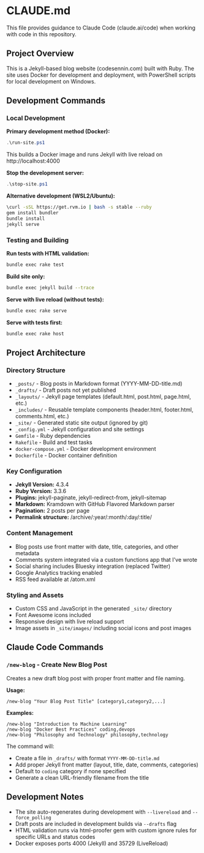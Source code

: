 # CLAUDE.md

This file provides guidance to Claude Code (claude.ai/code) when working with code in this repository.

## Project Overview

This is a Jekyll-based blog website (codesennin.com) built with Ruby. The site uses Docker for development and deployment, with PowerShell scripts for local development on Windows.

## Development Commands

### Local Development

**Primary development method (Docker):**
```powershell
.\run-site.ps1
```
This builds a Docker image and runs Jekyll with live reload on http://localhost:4000

**Stop the development server:**
```powershell
.\stop-site.ps1
```

**Alternative development (WSL2/Ubuntu):**
```bash
\curl -sSL https://get.rvm.io | bash -s stable --ruby
gem install bundler
bundle install
jekyll serve
```

### Testing and Building

**Run tests with HTML validation:**
```bash
bundle exec rake test
```

**Build site only:**
```bash
bundle exec jekyll build --trace
```

**Serve with live reload (without tests):**
```bash
bundle exec rake serve
```

**Serve with tests first:**
```bash
bundle exec rake host
```

## Project Architecture

### Directory Structure

- `_posts/` - Blog posts in Markdown format (YYYY-MM-DD-title.md)
- `_drafts/` - Draft posts not yet published
- `_layouts/` - Jekyll page templates (default.html, post.html, page.html, etc.)
- `_includes/` - Reusable template components (header.html, footer.html, comments.html, etc.)
- `_site/` - Generated static site output (ignored by git)
- `_config.yml` - Jekyll configuration and site settings
- `Gemfile` - Ruby dependencies
- `Rakefile` - Build and test tasks
- `docker-compose.yml` - Docker development environment
- `Dockerfile` - Docker container definition

### Key Configuration

- **Jekyll Version:** 4.3.4
- **Ruby Version:** 3.3.6
- **Plugins:** jekyll-paginate, jekyll-redirect-from, jekyll-sitemap
- **Markdown:** Kramdown with GitHub Flavored Markdown parser
- **Pagination:** 2 posts per page
- **Permalink structure:** /archive/:year/:month/:day/:title/

### Content Management

- Blog posts use front matter with date, title, categories, and other metadata
- Comments system integrated via a custom functions app that I've wrote
- Social sharing includes Bluesky integration (replaced Twitter)
- Google Analytics tracking enabled
- RSS feed available at /atom.xml

### Styling and Assets

- Custom CSS and JavaScript in the generated `_site/` directory
- Font Awesome icons included
- Responsive design with live reload support
- Image assets in `_site/images/` including social icons and post images

## Claude Code Commands

### `/new-blog` - Create New Blog Post

Creates a new draft blog post with proper front matter and file naming.

**Usage:**
```
/new-blog "Your Blog Post Title" [category1,category2,...]
```

**Examples:**
```
/new-blog "Introduction to Machine Learning"
/new-blog "Docker Best Practices" coding,devops
/new-blog "Philosophy and Technology" philosophy,technology
```

The command will:
- Create a file in `_drafts/` with format `YYYY-MM-DD-title.md`
- Add proper Jekyll front matter (layout, title, date, comments, categories)
- Default to `coding` category if none specified
- Generate a clean URL-friendly filename from the title

## Development Notes

- The site auto-regenerates during development with `--livereload` and `--force_polling`
- Draft posts are included in development builds via `--drafts` flag
- HTML validation runs via html-proofer gem with custom ignore rules for specific URLs and status codes
- Docker exposes ports 4000 (Jekyll) and 35729 (LiveReload)


